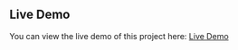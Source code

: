## Live Demo

 
You can view the live demo of this project here: [Live Demo](https://vercel.com/nikitas-projects-b9852383/food-menu1/settings/domains)
